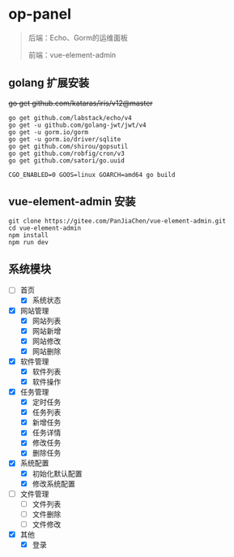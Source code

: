 # op-panel

> 后端：Echo、Gorm的运维面板
> 
> 前端：vue-element-admin

## golang 扩展安装

<del>go get github.com/kataras/iris/v12@master</del>
```text
go get github.com/labstack/echo/v4
go get -u github.com/golang-jwt/jwt/v4
go get -u gorm.io/gorm
go get -u gorm.io/driver/sqlite
go get github.com/shirou/gopsutil
go get github.com/robfig/cron/v3
go get github.com/satori/go.uuid

CGO_ENABLED=0 GOOS=linux GOARCH=amd64 go build
```


## vue-element-admin 安装

```text
git clone https://gitee.com/PanJiaChen/vue-element-admin.git
cd vue-element-admin
npm install
npm run dev
```

## 系统模块

- [ ] 首页
  - [x] 系统状态
- [x] 网站管理
  - [x] 网站列表
  - [x] 网站新增
  - [x] 网站修改
  - [x] 网站删除
- [x] 软件管理
  - [x] 软件列表
  - [x] 软件操作
- [x] 任务管理
  - [x] 定时任务
  - [x] 任务列表
  - [x] 新增任务
  - [x] 任务详情
  - [x] 修改任务
  - [x] 删除任务
- [x] 系统配置
  - [x] 初始化默认配置
  - [x] 修改系统配置
- [ ] 文件管理
  - [ ] 文件列表
  - [ ] 文件删除
  - [ ] 文件修改
- [x] 其他
  - [x] 登录